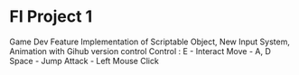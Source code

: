# FI Project 1
Game Dev Feature Implementation of Scriptable Object, New Input System, Animation with Gihub version control
Control :
E - Interact
Move - A, D
Space - Jump
Attack - Left Mouse Click
